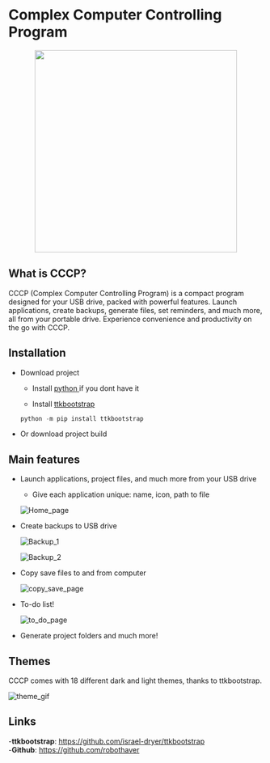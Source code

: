 # Complex Computer Controlling Program
<p align=center>
  <img src="Source/Readme/CCCP_logo_500x247.png" width=400>
</p>

## What is CCCP?

CCCP (Complex Computer Controlling Program) is a compact program designed for your USB drive,
packed with powerful features. Launch applications, create backups,
generate files, set reminders, and much more, all from your portable drive.
Experience convenience and productivity on the go with CCCP.


## Installation
- Download project
    - Install [ python ](https://www.python.org/downloads/) if you dont have it

    - Install [ttkbootstrap](https://github.com/israel-dryer/ttkbootstrap)

    ```python
    python -m pip install ttkbootstrap
    ```
- Or download project build
## Main features
- Launch applications, project files, and much more from your USB drive
    - Give each application unique: name, icon, path to file

    ![Home_page](Source/Readme/home_page.png)
    
- Create backups to USB drive

    ![Backup_1](Source/Readme/backup_page_1.png)

    ![Backup_2](Source/Readme/backup_page_2.png)

- Copy save files to and from computer
    
    ![copy_save_page](Source/Readme/copy_save_page.png)

- To-do list!
    
    ![to_do_page](Source/Readme/to_do_page.PNG)

- Generate project folders and much more!

## Themes
CCCP comes with 18 different dark and light themes, thanks to ttkbootstrap.

![theme_gif](Source/Readme/theme.gif)

## Links
-__ttkbootstrap__: https://github.com/israel-dryer/ttkbootstrap   
-__Github__: https://github.com/robothaver  

